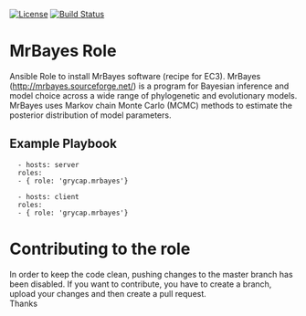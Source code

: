 [![License](https://img.shields.io/badge/license-Apache%202-blue.svg)](https://www.apache.org/licenses/LICENSE-2.0)
[![Build Status](https://travis-ci.org/grycap/ansible-role-mrbayes.svg?branch=master)](https://travis-ci.org/grycap/ansible-role-mrbayes)

MrBayes Role
===================

Ansible Role to install MrBayes software (recipe for EC3). MrBayes (http://mrbayes.sourceforge.net/) is a program for Bayesian inference and model choice across a wide range of phylogenetic and evolutionary models. MrBayes uses Markov chain Monte Carlo (MCMC) methods to estimate the posterior distribution of model parameters.

Example Playbook
----------------
```
  - hosts: server
  roles:
  - { role: 'grycap.mrbayes'}
```
```
  - hosts: client
  roles:
  - { role: 'grycap.mrbayes'}
```

Contributing to the role
========================
In order to keep the code clean, pushing changes to the master branch has been disabled. If you want to contribute, you have to create a branch, upload your changes and then create a pull request.  
Thanks
